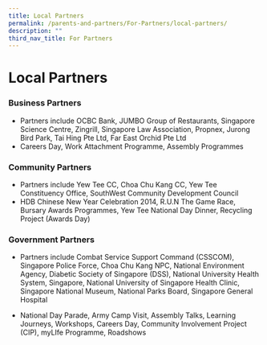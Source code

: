 ```yaml
---
title: Local Partners
permalink: /parents-and-partners/For-Partners/local-partners/
description: ""
third_nav_title: For Partners
---
```

Local Partners
==============

### Business Partners

*   Partners include OCBC Bank, JUMBO Group of Restaurants, Singapore Science Centre, Zingrill, Singapore Law Association, Propnex, Jurong Bird Park, Tai Hing Pte Ltd, Far East Orchid Pte Ltd
*   Careers Day, Work Attachment Programme, Assembly Programmes

### Community Partners

*   Partners include Yew Tee CC, Choa Chu Kang CC, Yew Tee Constituency Office, SouthWest Community Development Council
*   HDB Chinese New Year Celebration 2014, R.U.N The Game Race, Bursary Awards Programmes, Yew Tee National Day Dinner, Recycling Project (Awards Day)

### Government Partners

*   Partners include Combat Service Support Command (CSSCOM), Singapore Police Force, Choa Chu Kang NPC, National Environment Agency, Diabetic Society of Singapore (DSS), National University Health System, Singapore, National University of Singapore Health Clinic, Singapore National Museum, National Parks Board, Singapore General Hospital

*   National Day Parade, Army Camp Visit, Assembly Talks, Learning Journeys, Workshops, Careers Day, Community Involvement Project (CIP), myLIfe Programme, Roadshows
